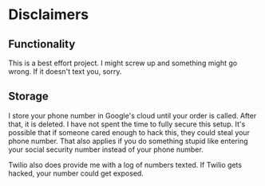 # Disclaimers

## Functionality
This is a best effort project. I might screw up and something might go wrong. If it doesn't text you, sorry. 

## Storage
I store your phone number in Google's cloud until your order is called. After that, it is deleted. I have not spent the time to fully secure this setup. It's possible that if someone cared enough to hack this, they could steal your phone number. That also applies if you do something stupid like entering your social security number instead of your phone number. 

Twilio also does provide me with a log of numbers texted. If Twilio gets hacked, your number could get exposed. 
